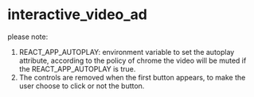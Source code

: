 # interactive_video_ad

please note:
1. REACT_APP_AUTOPLAY: environment variable to set the autoplay attribute, 
   according to the policy of chrome the video will be muted if the REACT_APP_AUTOPLAY is true.
2. The controls are removed when the first button appears, to make the user choose to 
   click or not the button.
 
    